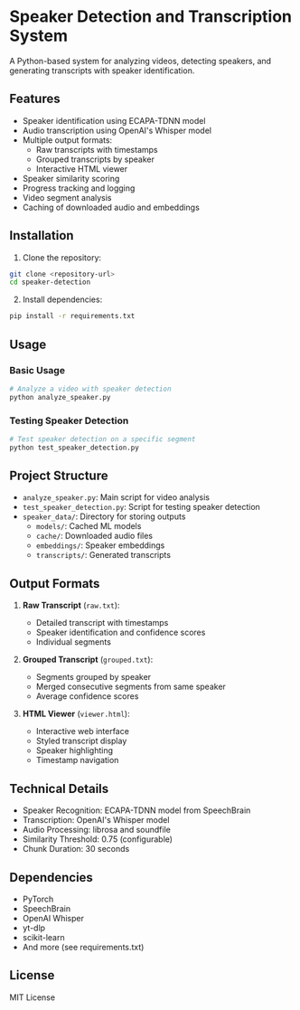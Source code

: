 # Speaker Detection and Transcription System

A Python-based system for analyzing videos, detecting speakers, and generating transcripts with speaker identification.

## Features

- Speaker identification using ECAPA-TDNN model
- Audio transcription using OpenAI's Whisper model
- Multiple output formats:
  - Raw transcripts with timestamps
  - Grouped transcripts by speaker
  - Interactive HTML viewer
- Speaker similarity scoring
- Progress tracking and logging
- Video segment analysis
- Caching of downloaded audio and embeddings

## Installation

1. Clone the repository:
```bash
git clone <repository-url>
cd speaker-detection
```

2. Install dependencies:
```bash
pip install -r requirements.txt
```

## Usage

### Basic Usage

```python
# Analyze a video with speaker detection
python analyze_speaker.py
```

### Testing Speaker Detection

```python
# Test speaker detection on a specific segment
python test_speaker_detection.py
```

## Project Structure

- `analyze_speaker.py`: Main script for video analysis
- `test_speaker_detection.py`: Script for testing speaker detection
- `speaker_data/`: Directory for storing outputs
  - `models/`: Cached ML models
  - `cache/`: Downloaded audio files
  - `embeddings/`: Speaker embeddings
  - `transcripts/`: Generated transcripts

## Output Formats

1. **Raw Transcript** (`raw.txt`):
   - Detailed transcript with timestamps
   - Speaker identification and confidence scores
   - Individual segments

2. **Grouped Transcript** (`grouped.txt`):
   - Segments grouped by speaker
   - Merged consecutive segments from same speaker
   - Average confidence scores

3. **HTML Viewer** (`viewer.html`):
   - Interactive web interface
   - Styled transcript display
   - Speaker highlighting
   - Timestamp navigation

## Technical Details

- Speaker Recognition: ECAPA-TDNN model from SpeechBrain
- Transcription: OpenAI's Whisper model
- Audio Processing: librosa and soundfile
- Similarity Threshold: 0.75 (configurable)
- Chunk Duration: 30 seconds

## Dependencies

- PyTorch
- SpeechBrain
- OpenAI Whisper
- yt-dlp
- scikit-learn
- And more (see requirements.txt)

## License

MIT License 